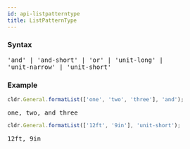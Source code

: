 ```yaml
---
id: api-listpatterntype
title: ListPatternType
---
```


### Syntax

<pre class="syntax">
'and' | 'and-short' | 'or' | 'unit-long' |
'unit-narrow' | 'unit-short'
</pre>

### Example

```typescript
cldr.General.formatList(['one', 'two', 'three'], 'and');
```

<pre class="output">
one, two, and three
</pre>

```typescript
cldr.General.formatList(['12ft', '9in'], 'unit-short');
```

<pre class="output">
12ft, 9in
</pre>

